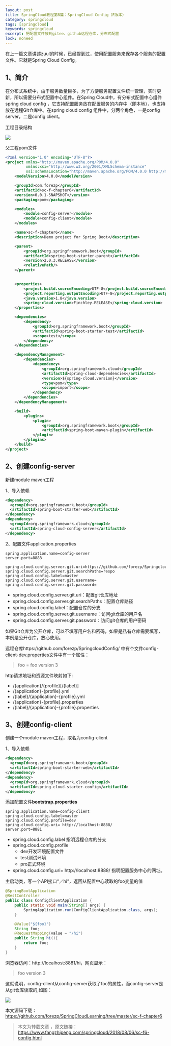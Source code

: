 ```yaml
---
layout: post
title: SpringCloud教程第8篇：SpringCloud Config（F版本）
category: springcloud
tags: [springcloud]
keywords: springcloud
excerpt: 把配置文件放到gitee、github远程仓库，分布式配置
lock: noneed
---
```


在上一篇文章讲述zuul的时候，已经提到过，使用配置服务来保存各个服务的配置文件。它就是Spring Cloud Config。

## 1、简介

在分布式系统中，由于服务数量巨多，为了方便服务配置文件统一管理，实时更新，所以需要分布式配置中心组件。在Spring  Cloud中，有分布式配置中心组件spring cloud config  ，它支持配置服务放在配置服务的内存中（即本地），也支持放在远程Git仓库中。在spring cloud config  组件中，分两个角色，一是config server，二是config client。

工程目录结构

![](/assets/images/2020/springcloud/chapter6.gif)

父工程pom文件

```xml
<?xml version="1.0" encoding="UTF-8"?>
<project xmlns="http://maven.apache.org/POM/4.0.0"
         xmlns:xsi="http://www.w3.org/2001/XMLSchema-instance"
         xsi:schemaLocation="http://maven.apache.org/POM/4.0.0 http://maven.apache.org/xsd/maven-4.0.0.xsd">
    <modelVersion>4.0.0</modelVersion>

    <groupId>com.forezp</groupId>
    <artifactId>sc-f-chapter6</artifactId>
    <version>0.0.1-SNAPSHOT</version>
    <packaging>pom</packaging>

    <modules>
        <module>config-server</module>
        <module>config-client</module>
    </modules>

    <name>sc-f-chapter6</name>
    <description>Demo project for Spring Boot</description>

    <parent>
        <groupId>org.springframework.boot</groupId>
        <artifactId>spring-boot-starter-parent</artifactId>
        <version>2.0.3.RELEASE</version>
        <relativePath/>
    </parent>

   
    <properties>
        <project.build.sourceEncoding>UTF-8</project.build.sourceEncoding>
        <project.reporting.outputEncoding>UTF-8</project.reporting.outputEncoding>
        <java.version>1.8</java.version>
        <spring-cloud.version>Finchley.RELEASE</spring-cloud.version>
    </properties>

    <dependencies>
        <dependency>
            <groupId>org.springframework.boot</groupId>
            <artifactId>spring-boot-starter-test</artifactId>
            <scope>test</scope>
        </dependency>
    </dependencies>

    <dependencyManagement>
        <dependencies>
            <dependency>
                <groupId>org.springframework.cloud</groupId>
                <artifactId>spring-cloud-dependencies</artifactId>
                <version>${spring-cloud.version}</version>
                <type>pom</type>
                <scope>import</scope>
            </dependency>
        </dependencies>
    </dependencyManagement>

    <build>
        <plugins>
            <plugin>
                <groupId>org.springframework.boot</groupId>
                <artifactId>spring-boot-maven-plugin</artifactId>
            </plugin>
        </plugins>
    </build>
</project>
```



## 2、创建config-server

新建module maven工程

1、导入依赖

```xml
<dependency>
  <groupId>org.springframework.boot</groupId>
  <artifactId>spring-boot-starter-web</artifactId>
</dependency>
<dependency>
  <groupId>org.springframework.cloud</groupId>
  <artifactId>spring-cloud-config-server</artifactId>
</dependency>
```

2、配置文件application.properties

```properties
spring.application.name=config-server
server.port=8888

spring.cloud.config.server.git.uri=https://github.com/forezp/SpringcloudConfig/
spring.cloud.config.server.git.searchPaths=respo
spring.cloud.config.label=master
spring.cloud.config.server.git.username=
spring.cloud.config.server.git.password=
```

- spring.cloud.config.server.git.uri：配置git仓库地址
- spring.cloud.config.server.git.searchPaths：配置仓库路径
- spring.cloud.config.label：配置仓库的分支
- spring.cloud.config.server.git.username：访问git仓库的用户名
- spring.cloud.config.server.git.password：访问git仓库的用户密码

如果Git仓库为公开仓库，可以不填写用户名和密码，如果是私有仓库需要填写，本例是公开仓库，放心使用。

远程仓库https://github.com/forezp/SpringcloudConfig/ 中有个文件config-client-dev.properties文件中有一个属性：

> foo = foo version 3

http请求地址和资源文件映射如下:

- /{application}/{profile}[/{label}]
- /{application}-{profile}.yml
- /{label}/{application}-{profile}.yml
- /{application}-{profile}.properties
- /{label}/{application}-{profile}.properties



## 3、创建config-client

创建一个module maven工程，取名为config-client

1、导入依赖

```xml
<dependency>
  <groupId>org.springframework.boot</groupId>
  <artifactId>spring-boot-starter-web</artifactId>
</dependency>
<dependency>
  <groupId>org.springframework.cloud</groupId>
  <artifactId>spring-cloud-starter-config</artifactId>
</dependency>
```

添加配置文件**bootstrap.properties**

```properties
spring.application.name=config-client
spring.cloud.config.label=master
spring.cloud.config.profile=dev
spring.cloud.config.uri= http://localhost:8888/
server.port=8881
```

- spring.cloud.config.label 指明远程仓库的分支
- spring.cloud.config.profile    
  - dev开发环境配置文件
  - test测试环境
  - pro正式环境
- spring.cloud.config.uri= http://localhost:8888/ 指明配置服务中心的网址。

主启动类，写一个API接口“／hi”，返回从配置中心读取的foo变量的值

```java
@SpringBootApplication
@RestController
public class ConfigClientApplication {
	public static void main(String[] args) {
		SpringApplication.run(ConfigClientApplication.class, args);
	}

	@Value("${foo}")
	String foo;
	@RequestMapping(value = "/hi")
	public String hi(){
		return foo;
	}
}
```

浏览器访问：http://localhost:8881/hi，网页显示：

> foo version 3

这就说明，config-client从config-server获取了foo的属性，而config-server是从git仓库读取的,如图：

![](/assets/images/2019/springcloud/git-config-service2.png)





本文源码下载： https://github.com/forezp/SpringCloudLearning/tree/master/sc-f-chapter6

> 本文为转载文章 ，原文链接：https://www.fangzhipeng.com/springcloud/2018/08/06/sc-f6-config.html

